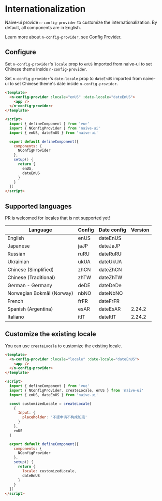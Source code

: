 <!--anchor:on-->

# Internationalization

Naive-ui provide `n-config-provider` to customize the internationalization. By default, all components are in English.

Learn more about `n-config-provider`, see [Config Provider](../components/config-provider).

## Configure

Set `n-config-provider`'s `locale` prop to `enUS` imported from naive-ui to set Chinese theme inside `n-config-provider`.

Set `n-config-provider`'s `date-locale` prop to `dateEnUS` imported from naive-ui to set Chinese theme's date inside `n-config-provider`.

```html
<template>
  <n-config-provider :locale="enUS" :date-locale="dateEnUS">
    <app />
  </n-config-provider>
</template>

<script>
  import { defineComponent } from 'vue'
  import { NConfigProvider } from 'naive-ui'
  import { enUS, dateEnUS } from 'naive-ui'

  export default defineComponent({
    components: {
      NConfigProvider
    },
    setup() {
      return {
        enUS,
        dateEnUS
      }
    }
  })
</script>
```

## Supported languages

PR is welcomed for locales that is not supported yet!

| Language                  | Config | Date config | Version |
| ------------------------- | ------ | ----------- | ------- |
| English                   | enUS   | dateEnUS    |         |
| Japanese                  | jaJP   | dateJaJP    |         |
| Russian                   | ruRU   | dateRuRU    |         |
| Ukrainian                 | ukUA   | dateUkUA    |         |
| Chinese (Simplified)      | zhCN   | dateZhCN    |         |
| Chinese (Traditional)     | zhTW   | dateZhTW    |         |
| German - Germany          | deDE   | dateDeDe    |         |
| Norwegian Bokmål (Norway) | nbNO   | dateNbNO    |         |
| French                    | frFR   | dateFrFR    |         |
| Spanish (Argentina)       | esAR   | dateEsAR    | 2.24.2  |
| Italiano                  | itIT   | dateItIT    | 2.24.2  |

## Customize the existing locale

You can use `createLocale` to customize the existing locale.

```html
<template>
  <n-config-provider :locale="locale" :date-locale="dateEnUS">
    <app />
  </n-config-provider>
</template>

<script>
  import { defineComponent } from 'vue'
  import { NConfigProvider, createLocale, enUS } from 'naive-ui'
  import { enUS, dateEnUS } from 'naive-ui'

  const customizedLocale = createLocale(
    {
      Input: {
        placeholder: '不提申请不构成加班'
      }
    },
    enUS
  )

  export default defineComponent({
    components: {
      NConfigProvider
    },
    setup() {
      return {
        locale: customizedLocale,
        dateEnUS
      }
    }
  })
</script>
```
